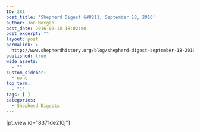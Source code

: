 ```yaml
---
ID: 281
post_title: 'Shepherd Digest &#8211; September 18, 2016'
author: Jon Morgan
post_date: 2016-09-18 18:02:00
post_excerpt: ""
layout: post
permalink: >
  http://www.shepherdhistory.org/blog/shepherd-digest-september-18-2016/
published: true
wide_assets:
  - ""
custom_sidebar:
  - none
top_term:
  - "1"
tags: [ ]
categories:
  - Shepherd Digests
---
```

[pt_view id="8371de210j"]
